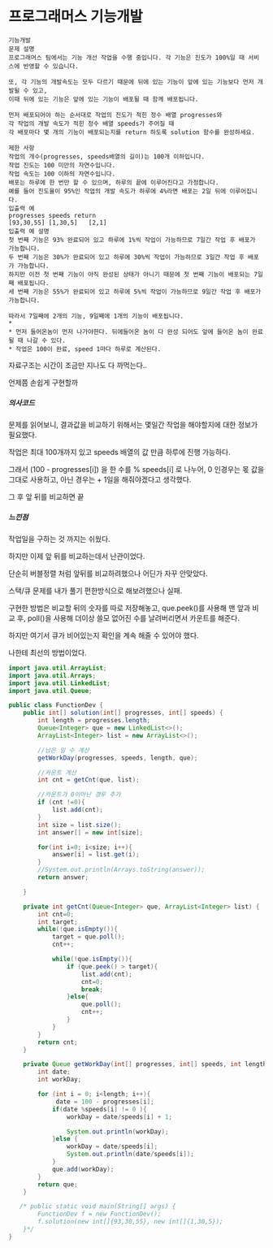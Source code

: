 # 프로그래머스 기능개발

```
기능개발
문제 설명
프로그래머스 팀에서는 기능 개선 작업을 수행 중입니다. 각 기능은 진도가 100%일 때 서비스에 반영할 수 있습니다.

또, 각 기능의 개발속도는 모두 다르기 때문에 뒤에 있는 기능이 앞에 있는 기능보다 먼저 개발될 수 있고,
이때 뒤에 있는 기능은 앞에 있는 기능이 배포될 때 함께 배포됩니다.

먼저 배포되어야 하는 순서대로 작업의 진도가 적힌 정수 배열 progresses와
각 작업의 개발 속도가 적힌 정수 배열 speeds가 주어질 때
각 배포마다 몇 개의 기능이 배포되는지를 return 하도록 solution 함수를 완성하세요.

제한 사항
작업의 개수(progresses, speeds배열의 길이)는 100개 이하입니다.
작업 진도는 100 미만의 자연수입니다.
작업 속도는 100 이하의 자연수입니다.
배포는 하루에 한 번만 할 수 있으며, 하루의 끝에 이루어진다고 가정합니다.
예를 들어 진도율이 95%인 작업의 개발 속도가 하루에 4%라면 배포는 2일 뒤에 이루어집니다.
입출력 예
progresses speeds return
[93,30,55] [1,30,5]   [2,1]
입출력 예 설명
첫 번째 기능은 93% 완료되어 있고 하루에 1%씩 작업이 가능하므로 7일간 작업 후 배포가 가능합니다.
두 번째 기능은 30%가 완료되어 있고 하루에 30%씩 작업이 가능하므로 3일간 작업 후 배포가 가능합니다.
하지만 이전 첫 번째 기능이 아직 완성된 상태가 아니기 때문에 첫 번째 기능이 배포되는 7일째 배포됩니다.
세 번째 기능은 55%가 완료되어 있고 하루에 5%씩 작업이 가능하므로 9일간 작업 후 배포가 가능합니다.

따라서 7일째에 2개의 기능, 9일째에 1개의 기능이 배포됩니다.
*
* 먼저 들어온놈이 먼저 나가야한다. 뒤에들어온 놈이 다 완성 되어도 앞에 들어온 놈이 완료될 때 나갈 수 있다.
* 작업은 100이 완료, speed 1마다 하루로 계산된다.
```

자료구조는 시간이 조금만 지나도 다 까먹는다..

언제쯤 손쉽게 구현할까



##### 의사코드

문제를 읽어보니, 결과값을 비교하기 위해서는 몇일간 작업을 해야할지에 대한 정보가 필요했다.

작업은 최대 100개까지 있고 speeds 배열의 값 만큼 하루에 진행 가능하다.

그래서 (100 - progresses[i])  을 한 수를 % speeds[i] 로 나누어, 0 인경우는 몫 값을 그대로 사용하고, 아닌 경우는 + 1일을 해줘야겠다고 생각했다.

그 후 앞 뒤를 비교하면 끝



##### 느낀점

작업일을 구하는 것 까지는 쉬웠다.

하지만 이제 앞 뒤를 비교하는데서 난관이었다.

단순히 버블정렬 처럼 앞뒤를 비교하려했으나 어딘가 자꾸 안맞았다.

스택/큐 문제를 내가 풀기 편한방식으로 해보려했으나 실패.



구현한 방법은 비교할 뒤의 숫자를 따로 저장해놓고, que.peek()를 사용해 맨 앞과 비교 후, poll()을 사용해 더이상 쓸모 없어진 수를 날려버리면서 카운트를 해준다.

하지만 여기서 큐가 비어있는지 확인을 계속 해줄 수 있어야 했다.

나한테 최선의 방법이었다.



```java
import java.util.ArrayList;
import java.util.Arrays;
import java.util.LinkedList;
import java.util.Queue;

public class FunctionDev {
    public int[] solution(int[] progresses, int[] speeds) {
        int length = progresses.length;
        Queue<Integer> que = new LinkedList<>();
        ArrayList<Integer> list = new ArrayList<>();

        //남은 일 수 계산
        getWorkDay(progresses, speeds, length, que);

        //카운트 계산
        int cnt = getCnt(que, list);

        //카운트가 0이아닌 경우 추가
        if (cnt !=0){
            list.add(cnt);
        }
        int size = list.size();
        int answer[] = new int[size];

        for(int i=0; i<size; i++){
            answer[i] = list.get(i);
        }
        //System.out.println(Arrays.toString(answer));
        return answer;

    }

    private int getCnt(Queue<Integer> que, ArrayList<Integer> list) {
        int cnt=0;
        int target;
        while(!que.isEmpty()){
            target = que.poll();
            cnt++;

            while(!que.isEmpty()){
                if (que.peek() > target){
                    list.add(cnt);
                    cnt=0;
                    break;
                }else{
                    que.poll();
                    cnt++;
                }
            }
        }
        return cnt;
    }

    private Queue getWorkDay(int[] progresses, int[] speeds, int length, Queue<Integer> que) {
        int date;
        int workDay;

        for (int i = 0; i<length; i++){
             date = 100 - progresses[i];
            if(date %speeds[i] != 0 ){
                workDay = date/speeds[i] + 1;

                System.out.println(workDay);
            }else {
                workDay = date/speeds[i];
                System.out.println(date/speeds[i]);
            }
            que.add(workDay);
        }
        return que;
    }

   /* public static void main(String[] args) {
        FunctionDev f = new FunctionDev();
        f.solution(new int[]{93,30,55}, new int[]{1,30,5});
    }*/
}

```

